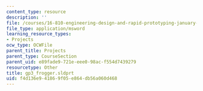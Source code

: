 ```yaml
---
content_type: resource
description: ''
file: /courses/16-810-engineering-design-and-rapid-prototyping-january-iap-2005/f4d136e941869f05e864db56a060d468_gp3_frogger.sldprt
file_type: application/msword
learning_resource_types:
- Projects
ocw_type: OCWFile
parent_title: Projects
parent_type: CourseSection
parent_uid: e89fade9-721e-eee0-98ac-f554d7439279
resourcetype: Other
title: gp3_frogger.sldprt
uid: f4d136e9-4186-9f05-e864-db56a060d468
---
```

